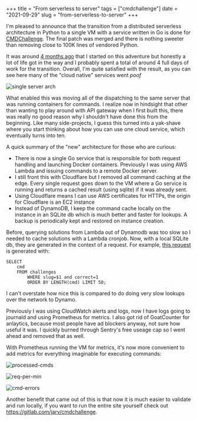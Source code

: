 +++
title = "From serverless to server"
tags = ["cmdchallenge"]
date = "2021-09-29"
slug = "from-serverless-to-server"
+++

I'm pleased to announce that the transition from a distributed serverless architecture in Python to a single VM with a service written in Go is done for [CMDChallenge](https://cmdchallenge.com).
The final patch was merged and there is nothing sweeter than removing close to 100K lines of vendored Python.

It was around [4 months ago](/posts/golang-rewrite-cmdchallenge/) that I started on this adventure but honestly a lot of life got in the way and I probably spent a total of around 4 full days of work for the transition.
Overall, I'm quite satisfied with the result, as you can see here many of the "cloud native" services went *poof*

![single server arch](/img/cmd-single-server-arch.png)

What enabled this was moving all of the dispatching to the same server that was running containers for commands.
I realize now in hindsight that other than wanting to play around with API gateway when I first built this, there was really no good reason why I shouldn't have done this from the beginning.
Like many side-projects, I guess this turned into a yak-shave where you start thinking about how you can use one cloud service, which eventually turns into ten.

A quick summary of the "new" architecture for those who are curious:

- There is now a single Go service that is responsible for both request handling and launching Docker containers. Previously I was using AWS Lambda and issuing commands to a remote Docker server.
- I still front this with Cloudflare but I removed all command caching at the edge. Every single request goes down to the VM where a Go service is running and returns a cached result (using sqlite) if it was already sent.
- Using Cloudflare means I can use AWS certificates for HTTPs, the origin for Cloudflare is an EC2 instance
- Instead of DynamoDB, I keep the command cache locally on the instance in an SQLite db which is much better and faster for lookups. A backup is periodically kept and restored on instance creation.

Before, querying solutions from Lambda out of Dynamodb was too slow so I needed to cache solutions with a Lambda cronjob.
Now, with a local SQLite db, they are generated in the context of a request.
For example, [this request](https://cmdchallenge.com/c/s?slug=hello_world) is generated with:

```
SELECT
    cmd
    FROM challenges
        WHERE slug=$1 and correct=1
        ORDER BY LENGTH(cmd) LIMIT 50;
```

I can't overstate how nice this is compared to do doing very slow lookups over the network to Dynamo.

Previously I was using CloudWatch alerts and logs, now I have logs going to journald and using Prometheus for metrics.
I also got rid of GoatCounter for anlaytics, because most people have ad blockers anyway, not sure how useful it was. I quickly burned through Sentry's free useage cap so I went ahead and removed that as well.

With Prometheus running the VM for metrics, it's now more convenient to add metrics for everything imaginable for executing commands:

![processed-cmds](/img/processed-cmds.png)

![req-per-min](/img/req-per-min.png)

![cmd-errors](/img/cmd-errors.png)

Another benefit that came out of this is that now it is much easier to validate and run locally, if you want to run the entire site yourself check out https://gitlab.com/jarv/cmdchallenge.
